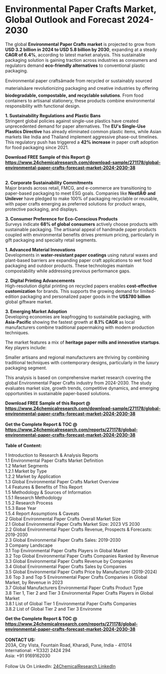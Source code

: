 <h1>Environmental Paper Crafts Market, Global Outlook and Forecast 2024-2030</h1><p>The global <strong>Environmental Paper Crafts market</strong> is projected to grow from <strong>USD 3.2 billion in 2024 to USD 5.8 billion by 2030</strong>, expanding at a steady <strong>CAGR of 6.4%</strong>, according to latest market analysis. This sustainable packaging solution is gaining traction across industries as consumers and regulators demand <strong>eco-friendly alternatives</strong> to conventional plastic packaging.</p><p>Environmental paper craftsâmade from recycled or sustainably sourced materialsâare revolutionizing packaging and creative industries by offering <strong>biodegradable, compostable, and recyclable solutions</strong>. From food containers to artisanal stationery, these products combine environmental responsibility with functional design.</p><p><strong>1. Sustainability Regulations and Plastic Bans</strong><br>
Stringent global policies against single-use plastics have created unprecedented demand for paper alternatives. The <strong>EU's Single-Use Plastics Directive</strong> has already eliminated common plastic items, while Asian markets like India and Thailand implement aggressive phase-out timelines. This regulatory push has triggered a <strong>42% increase</strong> in paper craft adoption for food packaging since 2021.</p><div><b>Download FREE Sample of this Report @ 
            <a href="https://www.24chemicalresearch.com/download-sample/271178/global-environmental-paper-crafts-forecast-market-2024-2030-38">
            https://www.24chemicalresearch.com/download-sample/271178/global-environmental-paper-crafts-forecast-market-2024-2030-38</a></b></div><br><p><strong>2. Corporate Sustainability Commitments</strong><br>
Major brands across retail, FMCG, and e-commerce are transitioning to paper-based packaging to meet ESG goals. Companies like <strong>NestlÃ© and Unilever</strong> have pledged to make 100% of packaging recyclable or reusable, with paper crafts emerging as preferred solutions for product wraps, protective packaging, and displays.</p><p><strong>3. Consumer Preference for Eco-Conscious Products</strong><br>
Surveys indicate <strong>68% of global consumers</strong> actively choose products with sustainable packaging. The artisanal appeal of handmade paper products coupled with environmental benefits drives premium pricing, particularly in gift packaging and specialty retail segments.</p><p><strong>1. Advanced Material Innovations</strong><br>
Developments in <strong>water-resistant paper coatings</strong> using natural waxes and plant-based barriers are expanding paper craft applications to wet food packaging and outdoor products. These technologies maintain compostability while addressing previous performance gaps.</p><p><strong>2. Digital Printing Advancements</strong><br>
High-resolution digital printing on recycled papers enables <strong>cost-effective customization</strong> for brands. This supports the growing demand for limited-edition packaging and personalized paper goods in the <strong>US$780 billion</strong> global giftware market.</p><p><strong>3. Emerging Market Adoption</strong><br>
Developing economies are leapfrogging to sustainable packaging, with <strong>Asia-Pacific</strong> showing the fastest growth at <strong>8.1% CAGR</strong> as local manufacturers combine traditional papermaking with modern production techniques.</p><p>The market features a mix of <strong>heritage paper mills and innovative startups</strong>. Key players include:</p><p>Smaller artisans and regional manufacturers are thriving by combining traditional techniques with contemporary designs, particularly in the luxury packaging segment.</p><p>This analysis is based on comprehensive market research covering the global Environmental Paper Crafts industry from 2024-2030. The study evaluates market size, growth trends, competitive dynamics, and emerging opportunities in sustainable paper-based solutions.</p><div><b>Download FREE Sample of this Report @ 
            <a href="https://www.24chemicalresearch.com/download-sample/271178/global-environmental-paper-crafts-forecast-market-2024-2030-38">
            https://www.24chemicalresearch.com/download-sample/271178/global-environmental-paper-crafts-forecast-market-2024-2030-38</a></b></div><br><div><b>Get the Complete Report & TOC @ 
            <a href="https://www.24chemicalresearch.com/reports/271178/global-environmental-paper-crafts-forecast-market-2024-2030-38">
            https://www.24chemicalresearch.com/reports/271178/global-environmental-paper-crafts-forecast-market-2024-2030-38</a></b></div><br>
            <b>Table of Content:</b><p>1 Introduction to Research & Analysis Reports<br />
    1.1 Environmental Paper Crafts Market Definition<br />
    1.2 Market Segments<br />
        1.2.1 Market by Type<br />
        1.2.2 Market by Application<br />
    1.3 Global Environmental Paper Crafts Market Overview<br />
    1.4 Features & Benefits of This Report<br />
    1.5 Methodology & Sources of Information<br />
        1.5.1 Research Methodology<br />
        1.5.2 Research Process<br />
        1.5.3 Base Year<br />
        1.5.4 Report Assumptions & Caveats<br />
2 Global Environmental Paper Crafts Overall Market Size<br />
    2.1 Global Environmental Paper Crafts Market Size: 2023 VS 2030<br />
    2.2 Global Environmental Paper Crafts Revenue, Prospects & Forecasts: 2019-2030<br />
    2.3 Global Environmental Paper Crafts Sales: 2019-2030<br />
3 Company Landscape<br />
    3.1 Top Environmental Paper Crafts Players in Global Market<br />
    3.2 Top Global Environmental Paper Crafts Companies Ranked by Revenue<br />
    3.3 Global Environmental Paper Crafts Revenue by Companies<br />
    3.4 Global Environmental Paper Crafts Sales by Companies<br />
    3.5 Global Environmental Paper Crafts Price by Manufacturer (2019-2024)<br />
    3.6 Top 3 and Top 5 Environmental Paper Crafts Companies in Global Market, by Revenue in 2023<br />
    3.7 Global Manufacturers Environmental Paper Crafts Product Type<br />
    3.8 Tier 1, Tier 2 and Tier 3 Environmental Paper Crafts Players in Global Market<br />
        3.8.1 List of Global Tier 1 Environmental Paper Crafts Companies<br />
        3.8.2 List of Global Tier 2 and Tier 3 Environme</p><div><b>Get the Complete Report & TOC @ 
            <a href="https://www.24chemicalresearch.com/reports/271178/global-environmental-paper-crafts-forecast-market-2024-2030-38">
            https://www.24chemicalresearch.com/reports/271178/global-environmental-paper-crafts-forecast-market-2024-2030-38</a></b></div><br><b>CONTACT US:</b><br>
            203A, City Vista, Fountain Road, Kharadi, Pune, India - 411014<br>
            International: +1(332) 2424 294<br>
            Asia: +91 9169162030 <br><br>
            Follow Us On LinkedIn: <a href="https://www.linkedin.com/company/24chemicalresearch/">24ChemicalResearch LinkedIn</a>